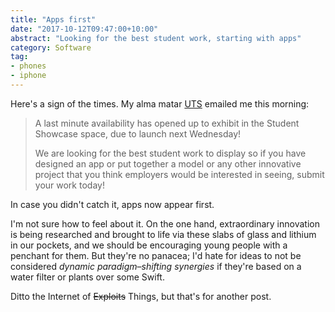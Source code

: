 ```yaml
---
title: "Apps first"
date: "2017-10-12T09:47:00+10:00"
abstract: "Looking for the best student work, starting with apps"
category: Software
tag:
- phones
- iphone
---
```

Here's a sign of the times. My alma matar [UTS] emailed me this morning:

> A  last minute availability has opened up to exhibit in the Student Showcase space, due to launch next Wednesday!
> 
> We are looking for the best student work to display so if you have designed an app or put together a model  or any other innovative project that you think employers would be interested in seeing, submit your work today! 

In case you didn't catch it, apps now appear first.

I'm not sure how to feel about it. On the one hand, extraordinary innovation is being researched and brought to life via these slabs of glass and lithium in our pockets, and we should be encouraging young people with a penchant for them. But they're no panacea; I'd hate for ideas to not be considered *dynamic paradigm–shifting synergies* if they're based on a water filter or plants over some Swift.

Ditto the Internet of <del>Exploits</del> Things, but that's for another post.

[UTS]: https://uts.edu.au/

